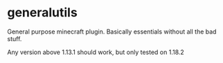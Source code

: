 # generalutils
General purpose minecraft plugin. Basically essentials without all the bad stuff.

Any version above 1.13.1 should work, but only tested on 1.18.2
